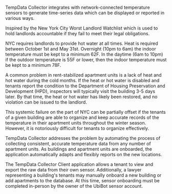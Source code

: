 TempData Collector integrates with network-connected temperature sensors to generate time-series data which can be displayed or reported in various ways.

Inspired by the New York City Worst Landlord Watchlist which is used to hold landlords accountable if they fail to meet their legal obligations.

NYC requires landlords to provide hot water at all times. Heat is required between October 1st and May 31st. Overnight (10pm to 6am) the indoor temperature must be kept to a minimum 62F. In the daytime (6am to 10pm) if the outdoor temperature is 55F or lower, then the indoor temperature must be kept to a minimum 78F.

A common problem in rent-stabilized apartment units is a lack of heat and hot water during the cold months. If the heat or hot water is disabled and tenants report the condition to the Department of Housing Preservation and Development (HPD), inspectors will typically visit the building 3-5 days later. By that time, the heat or hot water has likely been restored, and no violation can be issued to the landlord.

This systemic failure on the part of NYC can be partially offset if the tenants of a given building are able to organize and keep accurate records of the temperature in their apartment units throughout the winter season. However, it is notoriously difficult for tenants to organize effectively.

TempData Collector addresses the problem by automating the process of collecting consistent, accurate temperature data from any number of apartment units. As buildings and apartment units are onboarded, the application automatically adapts and flexibly reports on the new locations.

The TempData Collector Client application allows a tenant to view and export the raw data from their own sensor. Additionally, a lawyer representing a building's tenants may manually onboard a new building or add apartments to the database. At this time, sensor onboarding must be completed in-person by the owner of the UbiBot sensor account.